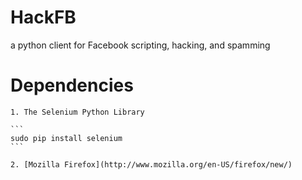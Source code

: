 HackFB
======

a python client for Facebook scripting, hacking, and spamming


Dependencies
============

	1. The Selenium Python Library

	```
	sudo pip install selenium
	```

	2. [Mozilla Firefox](http://www.mozilla.org/en-US/firefox/new/)